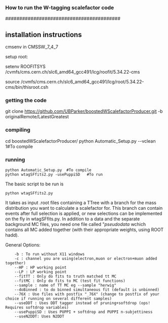 
### How to run the W-tagging scalefactor code ###
#########################################

## installation instructions
cmsenv in CMSSW_7_4_7

setup root:


setenv ROOFITSYS /cvmfs/cms.cern.ch/slc6_amd64_gcc491/lcg/roofit/5.34.22-cms


source /cvmfs/cms.cern.ch/slc6_amd64_gcc491/lcg/root/5.34.22-cms/bin/thisroot.csh

### getting the code
git clone https://github.com/UBParker/boostedWScalefactorProducer.git -b originalRemote/LatestGreatest 

### compiling
cd boostedWScalefactorProducer/
python Automatic_Setup.py --vclean 1#To compile

### running
```
python Automatic_Setup.py  #To compile
python wtagSFfits2.py -usePuppiSD   #To run
```

The basic script to be run is 

```
python wtagSFfits2.py
```
It takes as input .root files containing a TTree with a branch for the mass distribution you want to calculate a scalefactor for. This branch can contain events after full selection is applied, or new selections can be implemented on the fly in wtagSFfits.py. In addition to a data and the separate background MC files, you need one file called "*pseudodata* wchich contains all MC added together (with their appropriate weights, using ROOT hadd).

   
   General Options:
```
    -b : To run without X11 windows
    -c : channel you are using(electron,muon or electron+muon added together)
    --HP : HP working point
    --LP : LP working point
    --fitTT : Only do fits to truth matched tt MC
    --fitMC : Only do fits to MC (test fit functions)
    --sample : name of TT MC eg --sample "herwig"
    --doBinned : to do binned simultaneous fit (default is unbinned)
    --76X : Use files with postfix "_76X" (change to postfix of your choice if running on several different samples)
    --useDDT : Uses DDT tagger instead of pruning+softdrop (ops! Requires softdrop variables)
    --usePuppiSD : Uses PUPPI + softdrop and PUPPI n-subjettiness
    --useN2DDT: Uses N2DDT
```
